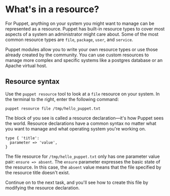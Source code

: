 # What's in a resource?

For Puppet, anything on your system you might want to manage can be represented
as a resource. Puppet has built-in resource types to cover most aspects of a
system an administrator might care about. Some of the most common resource
types are `file`, `package`, `user`, and `service`.

Puppet modules allow you to write your own resource types or use those already
created by the community. You can use custom resources to manage more complex
and specific systems like a postgres database or an Apache virtual host.

## Resource syntax

Use the `puppet resource` tool to look at a `file` resource on your system. In
the terminal to the right, enter the following command:

    puppet resource file /tmp/hello_puppet.txt

The block of you see is called a resource declaration—it's how Puppet sees the
world. Resource declarations have a common syntax no matter what you want to
manage and what operating system you're working on.

```puppet
type { 'title':
  parameter => 'value',
}
```

The file resource for `/tmp/hello_puppet.txt` only has one parameter value
pair: `ensure => absent`. The `ensure` parameter expresses the basic state of
the resource. In this case, the `absent` value means that the file specified by
the resource title doesn't exist.

Continue on to the next task, and you'll see how to create this file by
modifying the resource declaration.
